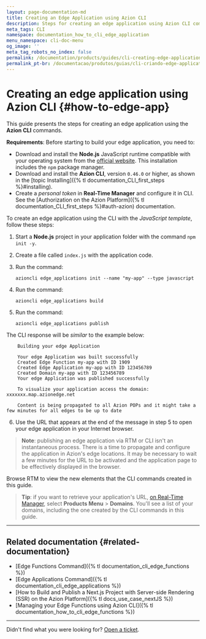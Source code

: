 ```yaml
---
layout: page-documentation-md
title: Creating an Edge Application using Azion CLI
description: Steps for creating an edge application using Azion CLI commands.
meta_tags: CLI
namespace: documentation_how_to_cli_edge_application
menu_namespace: cli-doc-menu
og_image: ''
meta_tag_robots_no_index: false
permalink: /documentation/products/guides/cli-creating-edge-application/
permalink_pt-br: /documentacao/produtos/guias/cli-criando-edge-application/
---
```


# Creating an edge application using Azion CLI {#how-to-edge-app}

This guide presents the steps for creating an edge application using the **Azion CLI** commands.

**Requirements**:
Before starting to build your edge application, you need to:

- Download and install the **Node.js** JavaScript runtime compatible with your operating system from the [official website](https://nodejs.org/en/download/). This installation includes the `npm` package manager.
- Download and install the **Azion CLI**, version `0.46.0` or higher, as shown in the [topic Installing]({% tl documentation_CLI_first_steps %}#installing).
- Create a *personal token* in **Real-Time Manager** and configure it in CLI. See the [Authorization on the Azion Platform]({% tl documentation_CLI_first_steps %}#auth-azion) documentation.

To create an edge application using the CLI with the *JavaScript template*, follow these steps:

1. Start a **Node.js** project in your application folder with the command `npm init -y`.
2. Create a file called `index.js` with the application code.
3. Run the command:

    `azioncli edge_applications init --name "my-app" --type javascript`

4. Run the command:

    `azioncli edge_applications build`

5. Run the command:

    `azioncli edge_applications publish`

The CLI response will be *similar* to the example below:

        Building your edge Application

        Your edge Application was built successfully
        Created Edge Function my-app with ID 1909
        Created Edge Application my-app with ID 123456789
        Created Domain my-app with ID 123456789
        Your edge Application was published successfully

        To visualize your application access the domain: xxxxxxx.map.azionedge.net

        Content is being propagated to all Azion POPs and it might take a few minutes for all edges to be up to date

6. Use the URL that appears at the end of the message in step 5 to open your edge application in your Internet browser.

> **Note**: publishing an edge application via RTM or CLI isn't an instantaneous process. There is a time to propagate and configure the application in Azion's edge locations. It may be necessary to wait a few minutes for the URL to be activated and the application page to be effectively displayed in the browser.

Browse RTM to view the new elements that the CLI commands created in this guide.

> **Tip**: if you want to retrieve your application's URL, [on Real-Time Manager](https://manager.azion.com/), select **Products Menu** > **Domains**. You'll see a list of your domains, including the one created by the CLI commands in this guide.

---

## Related documentation {#related-documentation}

- [Edge Functions Command]({% tl documentation_cli_edge_functions %})
- [Edge Applications Command]({% tl documentation_cli_edge_applications %})
- [How to Build and Publish a Next.js Project with Server-side Rendering (SSR) on the Azion Platform]({% tl docs_use_case_nextJS %})
- [Managing your Edge Functions using Azion CLI]({% tl documentation_how_to_cli_edge_functions %})

---

Didn't find what you were looking for? [Open a ticket](https://tickets.azion.com/).
